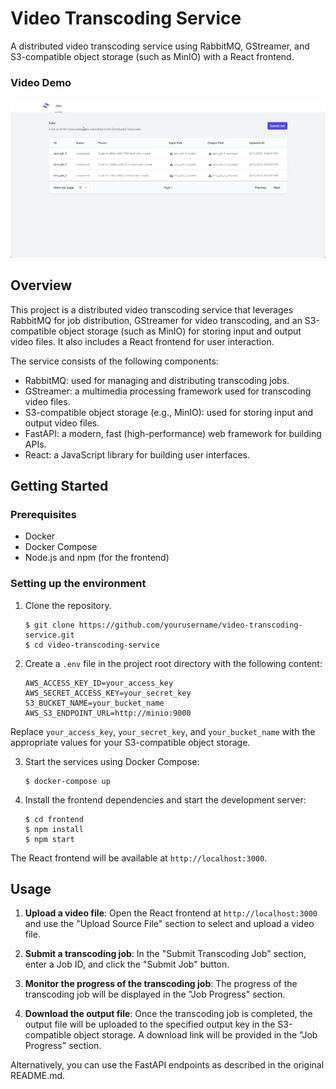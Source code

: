 # Video Transcoding Service

A distributed video transcoding service using RabbitMQ, GStreamer, and S3-compatible object storage (such as MinIO) with a React frontend.

### Video Demo

![Frontend Job Submission Demo](docs/images/frontend_demo.gif)

## Overview

This project is a distributed video transcoding service that leverages RabbitMQ for job distribution, GStreamer for video transcoding, and an S3-compatible object storage (such as MinIO) for storing input and output video files. It also includes a React frontend for user interaction.

The service consists of the following components:

- RabbitMQ: used for managing and distributing transcoding jobs.
- GStreamer: a multimedia processing framework used for transcoding video files.
- S3-compatible object storage (e.g., MinIO): used for storing input and output video files.
- FastAPI: a modern, fast (high-performance) web framework for building APIs.
- React: a JavaScript library for building user interfaces.

## Getting Started

### Prerequisites

- Docker
- Docker Compose
- Node.js and npm (for the frontend)

### Setting up the environment

1. Clone the repository.

    ```shell
    $ git clone https://github.com/yourusername/video-transcoding-service.git
    $ cd video-transcoding-service
    ```

2. Create a `.env` file in the project root directory with the following content:

    ```
    AWS_ACCESS_KEY_ID=your_access_key
    AWS_SECRET_ACCESS_KEY=your_secret_key
    S3_BUCKET_NAME=your_bucket_name
    AWS_S3_ENDPOINT_URL=http://minio:9000
    ```

Replace `your_access_key`, `your_secret_key`, and `your_bucket_name` with the appropriate values for your S3-compatible object storage.

3. Start the services using Docker Compose:

    ```shell
    $ docker-compose up
    ```

4. Install the frontend dependencies and start the development server:

    ```shell
    $ cd frontend
    $ npm install
    $ npm start
    ```

The React frontend will be available at `http://localhost:3000`.

## Usage

1. **Upload a video file**: Open the React frontend at `http://localhost:3000` and use the "Upload Source File" section to select and upload a video file.

2. **Submit a transcoding job**: In the "Submit Transcoding Job" section, enter a Job ID, and click the "Submit Job" button.

3. **Monitor the progress of the transcoding job**: The progress of the transcoding job will be displayed in the "Job Progress" section.

4. **Download the output file**: Once the transcoding job is completed, the output file will be uploaded to the specified output key in the S3-compatible object storage. A download link will be provided in the "Job Progress" section.

Alternatively, you can use the FastAPI endpoints as described in the original README.md.
